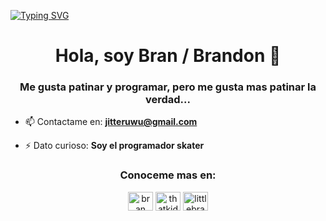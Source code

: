 [![Typing SVG](https://readme-typing-svg.demolab.com?font=Fira+Code&pause=1000&color=FFFFFF&center=true&vCenter=true&multiline=true&width=800&lines=Soy+Bran%2C+bienvenido+a+donde+mi+creatividad+se+hace+realidad)](https://git.io/typing-svg)


<h1 align="center">Hola, soy Bran / Brandon 🥸</h1>
<h3 align="center">Me gusta patinar y programar, pero me gusta mas patinar la verdad...</h3>

- 📫 Contactame en: **jitteruwu@gmail.com**

- ⚡ Dato curioso: **Soy el programador skater**

<h3 align="center">Conoceme mas en:</h3>
<p align="center">
<a href="https://fb.com/bran bran" target="blank"><img align="center" src="https://raw.githubusercontent.com/rahuldkjain/github-profile-readme-generator/master/src/images/icons/Social/facebook.svg" alt="bran bran" height="30" width="40" /></a>
<a href="https://instagram.com/thatkidbrano" target="blank"><img align="center" src="https://raw.githubusercontent.com/rahuldkjain/github-profile-readme-generator/master/src/images/icons/Social/instagram.svg" alt="thatkidbrano" height="30" width="40" /></a>
<a href="https://discord.gg/thatkidbran" target="blank"><img align="center" src="https://raw.githubusercontent.com/rahuldkjain/github-profile-readme-generator/master/src/images/icons/Social/discord.svg" alt="littlebrano" height="30" width="40" /></a>
</p>

